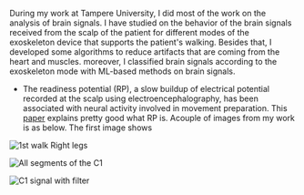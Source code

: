
During my work at Tampere University, I did most of the work on the analysis of brain signals. I have studied on the behavior of the brain signals received from the scalp of the patient for different modes of the exoskeleton device that supports the patient's walking. Besides that, I developed some algorithms to reduce artifacts that are coming from the heart and muscles. moreover, I classified brain signals according to the exoskeleton mode  with ML-based methods on brain signals.

- The readiness potential (RP), a slow buildup of electrical potential recorded at the scalp using electroencephalography, has been associated with neural activity
involved in movement preparation. This [paper](https://www.sciencedirect.com/science/article/pii/S1053811919308778) explains pretty good what RP is. Acouple of images from my work is as below. The first image shows 

![1st walk Right legs](https://user-images.githubusercontent.com/101706254/193763420-f02b98de-fe57-4b63-aa97-18d7bfd85497.jpg)

![All segments of the C1 ](https://user-images.githubusercontent.com/101706254/193764098-dd7d2820-d0fc-46be-a5d0-a7c8f708c74a.png)

![C1 signal with filter](https://user-images.githubusercontent.com/101706254/193764122-9a8e4c38-3b57-4f1b-b97a-04c1b1f9cc68.png)
